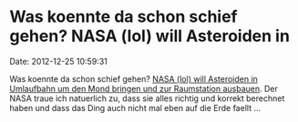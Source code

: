 Was koennte da schon schief gehen? NASA (lol) will Asteroiden in
================================================================

Date: 2012-12-25 10:59:31

Was koennte da schon schief gehen? [NASA (lol) will Asteroiden in
Umlaufbahn um den Mond bringen und zur Raumstation
ausbauen](http://articles.timesofindia.indiatimes.com/2012-12-24/science/35991271_1_space-station-nasa-plans-space-exploration-agenda).
Der NASA traue ich natuerlich zu, dass sie alles richtig und korrekt
berechnet haben und dass das Ding auch nicht mal eben auf die Erde
faellt \...
